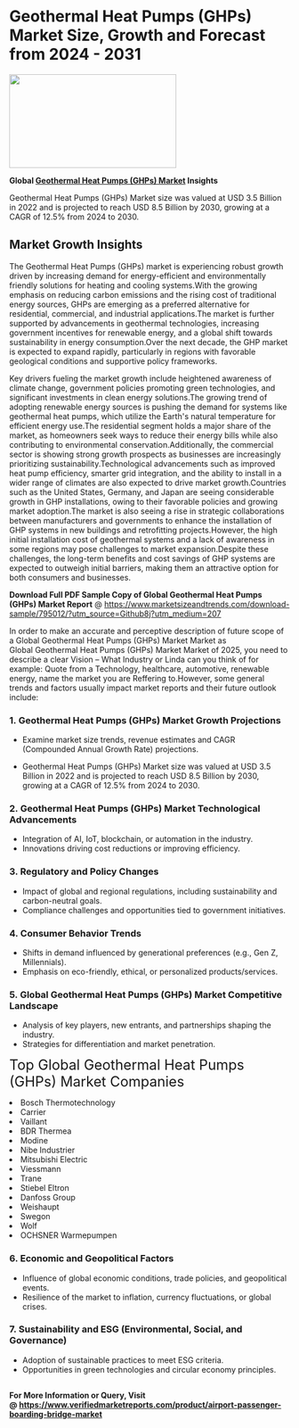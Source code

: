 <H1>Geothermal Heat Pumps (GHPs) Market Size, Growth and Forecast from 2024 - 2031</H1><img class="aligncenter size-medium wp-image-584254" src="https://thirdeyenews.in/wp-content/uploads/2024/09/Global-Market-Research-300x168.jpeg" alt="" width="300" height="168" /><p><strong>Global&nbsp;<a href="https://www.marketsizeandtrends.com/download-sample/795012/?utm_source=Github8j?utm_medium=207">Geothermal Heat Pumps (GHPs) Market</a> Insights</strong></p><p>Geothermal Heat Pumps (GHPs) Market size was valued at USD 3.5 Billion in 2022 and is projected to reach USD 8.5 Billion by 2030, growing at a CAGR of 12.5% from 2024 to 2030.</p><p><h2>Market Growth Insights</h2> <p>The Geothermal Heat Pumps (GHPs) market is experiencing robust growth driven by increasing demand for energy-efficient and environmentally friendly solutions for heating and cooling systems.With the growing emphasis on reducing carbon emissions and the rising cost of traditional energy sources, GHPs are emerging as a preferred alternative for residential, commercial, and industrial applications.The market is further supported by advancements in geothermal technologies, increasing government incentives for renewable energy, and a global shift towards sustainability in energy consumption.Over the next decade, the GHP market is expected to expand rapidly, particularly in regions with favorable geological conditions and supportive policy frameworks.</p> <p>Key drivers fueling the market growth include heightened awareness of climate change, government policies promoting green technologies, and significant investments in clean energy solutions.The growing trend of adopting renewable energy sources is pushing the demand for systems like geothermal heat pumps, which utilize the Earth's natural temperature for efficient energy use.The residential segment holds a major share of the market, as homeowners seek ways to reduce their energy bills while also contributing to environmental conservation.Additionally, the commercial sector is showing strong growth prospects as businesses are increasingly prioritizing sustainability.Technological advancements such as improved heat pump efficiency, smarter grid integration, and the ability to install in a wider range of climates are also expected to drive market growth.Countries such as the United States, Germany, and Japan are seeing considerable growth in GHP installations, owing to their favorable policies and growing market adoption.The market is also seeing a rise in strategic collaborations between manufacturers and governments to enhance the installation of GHP systems in new buildings and retrofitting projects.However, the high initial installation cost of geothermal systems and a lack of awareness in some regions may pose challenges to market expansion.Despite these challenges, the long-term benefits and cost savings of GHP systems are expected to outweigh initial barriers, making them an attractive option for both consumers and businesses.<p><span class=""><strong>Download Full PDF Sample Copy of Global Geothermal Heat Pumps (GHPs) Market Report</strong> @ <a href="https://www.marketsizeandtrends.com/download-sample/795012/?utm_source=Github8j?utm_medium=207" target="_blank">https://www.marketsizeandtrends.com/download-sample/795012/?utm_source=Github8j?utm_medium=207</a></span></p><p>In order to make an accurate and perceptive description of future scope of a Global&nbsp;Geothermal Heat Pumps (GHPs) Market Market as Global&nbsp;Geothermal Heat Pumps (GHPs) Market Market of 2025, you need to describe a clear Vision &ndash; What Industry or Linda can you think of for example: Quote from a Technology, healthcare, automotive, renewable energy, name the market you are Reffering to.However, some general trends and factors usually impact market reports and their future outlook include:</p><h3>1.&nbsp;<strong>Geothermal Heat Pumps (GHPs) Market Growth Projections</strong></h3><ul><li>Examine market size trends, revenue estimates and CAGR (Compounded Annual Growth Rate) projections.</li><li><p>Geothermal Heat Pumps (GHPs) Market size was valued at USD 3.5 Billion in 2022 and is projected to reach USD 8.5 Billion by 2030, growing at a CAGR of 12.5% from 2024 to 2030.</p></li></ul><h3>2.&nbsp;<strong>Geothermal Heat Pumps (GHPs) Market Technological Advancements</strong></h3><ul><li>Integration of AI, IoT, blockchain, or automation in the industry.</li><li>Innovations driving cost reductions or improving efficiency.</li></ul><h3>3.&nbsp;<strong>Regulatory and Policy Changes</strong></h3><ul><li>Impact of global and regional regulations, including sustainability and carbon-neutral goals.</li><li>Compliance challenges and opportunities tied to government initiatives.</li></ul><h3>4.&nbsp;<strong>Consumer Behavior Trends</strong></h3><ul><li>Shifts in demand influenced by generational preferences (e.g., Gen Z, Millennials).</li><li>Emphasis on eco-friendly, ethical, or personalized products/services.</li></ul><h3>5.&nbsp;<strong>Global Geothermal Heat Pumps (GHPs) Market Competitive Landscape</strong></h3><ul><li>Analysis of key players, new entrants, and partnerships shaping the industry.</li><li>Strategies for differentiation and market penetration.</li></ul><p data-pm-slice="1 1 []"><span style="color: inherit; font-family: inherit; font-size: 25px;">Top Global Geothermal Heat Pumps (GHPs) Market Companies</span></p><div class="" data-test-id=""><p><li>Bosch Thermotechnology</li><li> Carrier</li><li> Vaillant</li><li> BDR Thermea</li><li> Modine</li><li> Nibe Industrier</li><li> Mitsubishi Electric</li><li> Viessmann</li><li> Trane</li><li> Stiebel Eltron</li><li> Danfoss Group</li><li> Weishaupt</li><li> Swegon</li><li> Wolf</li><li> OCHSNER Warmepumpen</li></p></div><h3>6.&nbsp;<strong>Economic and Geopolitical Factors</strong></h3><ul><li>Influence of global economic conditions, trade policies, and geopolitical events.</li><li>Resilience of the market to inflation, currency fluctuations, or global crises.</li></ul><h3>7.&nbsp;<strong>Sustainability and ESG (Environmental, Social, and Governance)</strong></h3><ul><li>Adoption of sustainable practices to meet ESG criteria.</li><li>Opportunities in green technologies and circular economy principles.</li></ul><h2><strong style="font-size: 14px;">For More Information or Query, Visit @&nbsp;</strong><a style="background-color: #ffffff; font-size: 14px;" href="https://www.marketsizeandtrends.com/report/geothermal-heat-pumps-ghps-market/" target="_blank">https://www.verifiedmarketreports.com/product/airport-passenger-boarding-bridge-market</a></h2>